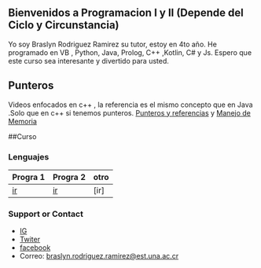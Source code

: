 ## Bienvenidos a Programacion I y II (Depende del Ciclo y Circunstancia)
Yo soy Braslyn Rodriguez Ramirez su tutor, estoy en 4to año. He programado en VB , Python, Java, Prolog, C++ ,Kotlin, C# y Js.
Espero que este curso sea interesante y divertido para usted.

## Punteros

Videos enfocados en c++ , la referencia es el mismo concepto que en Java .Solo que en c++ si tenemos punteros.
[Punteros y referencias](https://youtu.be/tb2XSRJjUbU) y 
[Manejo de Memoria](https://youtu.be/DKG8surY3zg)

##Curso

### Lenguajes

| Progra 1 | Progra 2 | otro |
| --------------- | --------------- | ------------ |
| [ir](https://braslyn.github.io/Progra1/Ejercicios/) | [ir](https://braslyn.github.io/Progra2/Ejercicios/) | [ir] |


### Support or Contact

- [IG](https://www.instagram.com/braslynrodriguez/)
- [Twiter](https://twitter.com/_Brazza__)
- [facebook](https://www.facebook.com/braslyn.rodriguez.5/)
- Correo: braslyn.rodriguez.ramirez@est.una.ac.cr

